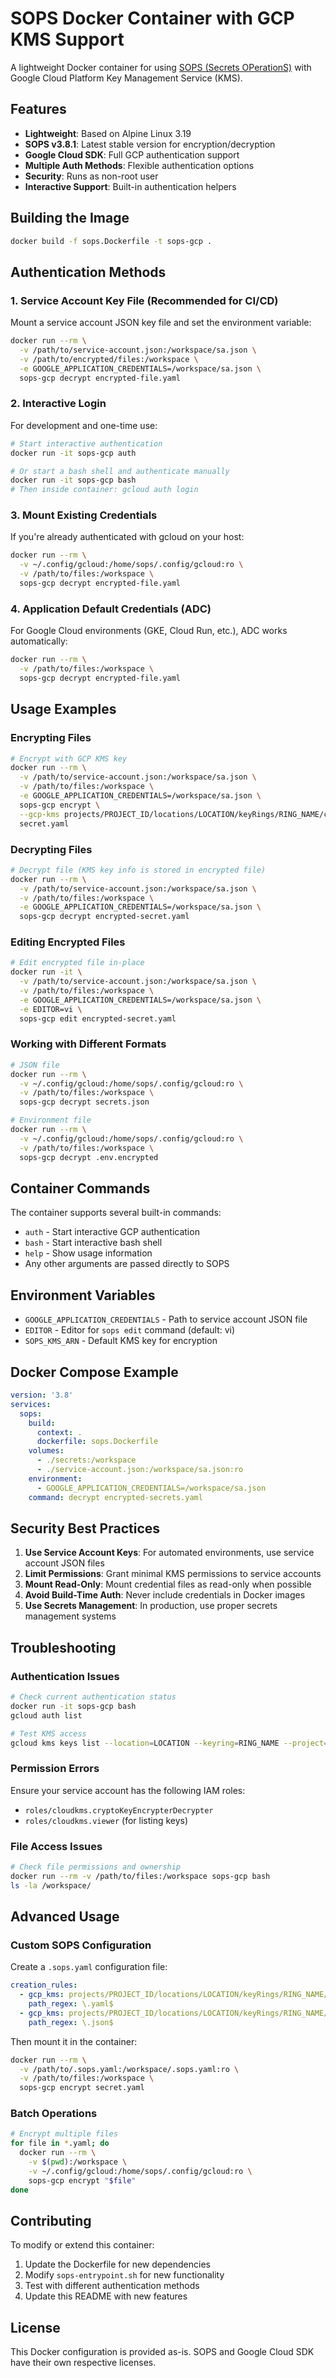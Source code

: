 # SOPS Docker Container with GCP KMS Support

A lightweight Docker container for using [SOPS (Secrets OPerationS)](https://github.com/mozilla/sops) with Google Cloud Platform Key Management Service (KMS).

## Features

- **Lightweight**: Based on Alpine Linux 3.19
- **SOPS v3.8.1**: Latest stable version for encryption/decryption
- **Google Cloud SDK**: Full GCP authentication support
- **Multiple Auth Methods**: Flexible authentication options
- **Security**: Runs as non-root user
- **Interactive Support**: Built-in authentication helpers

## Building the Image

```bash
docker build -f sops.Dockerfile -t sops-gcp .
```

## Authentication Methods

### 1. Service Account Key File (Recommended for CI/CD)

Mount a service account JSON key file and set the environment variable:

```bash
docker run --rm \
  -v /path/to/service-account.json:/workspace/sa.json \
  -v /path/to/encrypted/files:/workspace \
  -e GOOGLE_APPLICATION_CREDENTIALS=/workspace/sa.json \
  sops-gcp decrypt encrypted-file.yaml
```

### 2. Interactive Login

For development and one-time use:

```bash
# Start interactive authentication
docker run -it sops-gcp auth

# Or start a bash shell and authenticate manually
docker run -it sops-gcp bash
# Then inside container: gcloud auth login
```

### 3. Mount Existing Credentials

If you're already authenticated with gcloud on your host:

```bash
docker run --rm \
  -v ~/.config/gcloud:/home/sops/.config/gcloud:ro \
  -v /path/to/files:/workspace \
  sops-gcp decrypt encrypted-file.yaml
```

### 4. Application Default Credentials (ADC)

For Google Cloud environments (GKE, Cloud Run, etc.), ADC works automatically:

```bash
docker run --rm \
  -v /path/to/files:/workspace \
  sops-gcp decrypt encrypted-file.yaml
```

## Usage Examples

### Encrypting Files

```bash
# Encrypt with GCP KMS key
docker run --rm \
  -v /path/to/service-account.json:/workspace/sa.json \
  -v /path/to/files:/workspace \
  -e GOOGLE_APPLICATION_CREDENTIALS=/workspace/sa.json \
  sops-gcp encrypt \
  --gcp-kms projects/PROJECT_ID/locations/LOCATION/keyRings/RING_NAME/cryptoKeys/KEY_NAME \
  secret.yaml
```

### Decrypting Files

```bash
# Decrypt file (KMS key info is stored in encrypted file)
docker run --rm \
  -v /path/to/service-account.json:/workspace/sa.json \
  -v /path/to/files:/workspace \
  -e GOOGLE_APPLICATION_CREDENTIALS=/workspace/sa.json \
  sops-gcp decrypt encrypted-secret.yaml
```

### Editing Encrypted Files

```bash
# Edit encrypted file in-place
docker run -it \
  -v /path/to/service-account.json:/workspace/sa.json \
  -v /path/to/files:/workspace \
  -e GOOGLE_APPLICATION_CREDENTIALS=/workspace/sa.json \
  -e EDITOR=vi \
  sops-gcp edit encrypted-secret.yaml
```

### Working with Different Formats

```bash
# JSON file
docker run --rm \
  -v ~/.config/gcloud:/home/sops/.config/gcloud:ro \
  -v /path/to/files:/workspace \
  sops-gcp decrypt secrets.json

# Environment file
docker run --rm \
  -v ~/.config/gcloud:/home/sops/.config/gcloud:ro \
  -v /path/to/files:/workspace \
  sops-gcp decrypt .env.encrypted
```

## Container Commands

The container supports several built-in commands:

- `auth` - Start interactive GCP authentication
- `bash` - Start interactive bash shell
- `help` - Show usage information
- Any other arguments are passed directly to SOPS

## Environment Variables

- `GOOGLE_APPLICATION_CREDENTIALS` - Path to service account JSON file
- `EDITOR` - Editor for `sops edit` command (default: vi)
- `SOPS_KMS_ARN` - Default KMS key for encryption

## Docker Compose Example

```yaml
version: '3.8'
services:
  sops:
    build:
      context: .
      dockerfile: sops.Dockerfile
    volumes:
      - ./secrets:/workspace
      - ./service-account.json:/workspace/sa.json:ro
    environment:
      - GOOGLE_APPLICATION_CREDENTIALS=/workspace/sa.json
    command: decrypt encrypted-secrets.yaml
```

## Security Best Practices

1. **Use Service Account Keys**: For automated environments, use service account JSON files
2. **Limit Permissions**: Grant minimal KMS permissions to service accounts
3. **Mount Read-Only**: Mount credential files as read-only when possible
4. **Avoid Build-Time Auth**: Never include credentials in Docker images
5. **Use Secrets Management**: In production, use proper secrets management systems

## Troubleshooting

### Authentication Issues

```bash
# Check current authentication status
docker run -it sops-gcp bash
gcloud auth list

# Test KMS access
gcloud kms keys list --location=LOCATION --keyring=RING_NAME --project=PROJECT_ID
```

### Permission Errors

Ensure your service account has the following IAM roles:
- `roles/cloudkms.cryptoKeyEncrypterDecrypter`
- `roles/cloudkms.viewer` (for listing keys)

### File Access Issues

```bash
# Check file permissions and ownership
docker run --rm -v /path/to/files:/workspace sops-gcp bash
ls -la /workspace/
```

## Advanced Usage

### Custom SOPS Configuration

Create a `.sops.yaml` configuration file:

```yaml
creation_rules:
  - gcp_kms: projects/PROJECT_ID/locations/LOCATION/keyRings/RING_NAME/cryptoKeys/KEY_NAME
    path_regex: \.yaml$
  - gcp_kms: projects/PROJECT_ID/locations/LOCATION/keyRings/RING_NAME/cryptoKeys/KEY_NAME
    path_regex: \.json$
```

Then mount it in the container:

```bash
docker run --rm \
  -v /path/to/.sops.yaml:/workspace/.sops.yaml:ro \
  -v /path/to/files:/workspace \
  sops-gcp encrypt secret.yaml
```

### Batch Operations

```bash
# Encrypt multiple files
for file in *.yaml; do
  docker run --rm \
    -v $(pwd):/workspace \
    -v ~/.config/gcloud:/home/sops/.config/gcloud:ro \
    sops-gcp encrypt "$file"
done
```

## Contributing

To modify or extend this container:

1. Update the Dockerfile for new dependencies
2. Modify `sops-entrypoint.sh` for new functionality
3. Test with different authentication methods
4. Update this README with new features

## License

This Docker configuration is provided as-is. SOPS and Google Cloud SDK have their own respective licenses.
